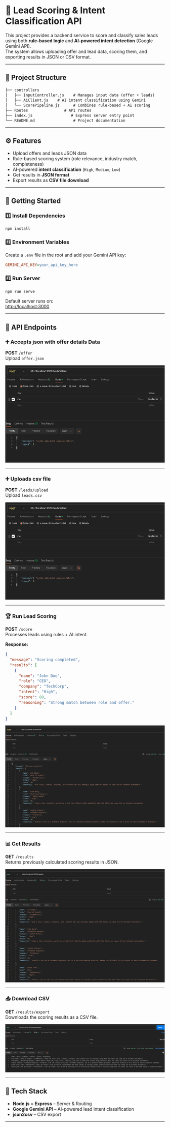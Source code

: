 # 🎯 Lead Scoring & Intent Classification API

This project provides a backend service to score and classify sales leads using both **rule-based logic** and **AI-powered intent detection** (Google Gemini API).  
The system allows uploading offer and lead data, scoring them, and exporting results in JSON or CSV format.

---

## 📂 Project Structure

```
├── controllers
│   ├── InputController.js    # Manages input data (offer + leads)
│   ├── AiClient.js    # AI intent classification using Gemini
│   └── ScorePipeline.js      # Combines rule-based + AI scoring
├── Routes                # API routes
├── index.js                 # Express server entry point
└── README.md                 # Project documentation
```

---

## ⚙️ Features

- Upload offers and leads JSON data  
- Rule-based scoring system (role relevance, industry match, completeness)  
- AI-powered **intent classification** (`High`, `Medium`, `Low`)  
- Get results in **JSON format**  
- Export results as **CSV file download**  

---

## 🚀 Getting Started

### 1️⃣ Install Dependencies

```bash
npm install
```

### 2️⃣ Environment Variables

Create a `.env` file in the root and add your Gemini API key:

```ini
GEMINI_API_KEY=your_api_key_here
```

### 3️⃣ Run Server

```bash
npm run serve
```

Default server runs on:  
[http://localhost:3000](http://localhost:3000)

---

## 📡 API Endpoints

### ➕ Accepts json with offer details Data

**POST** `/offer`  
Upload `offer.json`


![Upload Success](Assets/UploadCsv.png)

---

### ➕ Uploads csv file

**POST** `/leads/upload`  
Upload `leads.csv`


![Upload Success](Assets/UploadCsv.png)

---

### 🏆 Run Lead Scoring

**POST** `/score`  
Processes leads using rules + AI intent.

**Response:**
```json
{
  "message": "Scoring completed",
  "results": [
    {
      "name": "John Doe",
      "role": "CEO",
      "company": "TechCorp",
      "intent": "High",
      "score": 80,
      "reasoning": "Strong match between role and offer."
    }
  ]
}
```
![Scoring Endpoint](Assets/score.png)

---

### 📊 Get Results

**GET** `/results`  
Returns previously calculated scoring results in JSON.

![Results Endpoint](Assets/Results.png)

---

### 📥 Download CSV

**GET** `/results/export`  
Downloads the scoring results as a CSV file.

![CSV Download](Assets/ResultExport.png)

---

## 📌 Tech Stack

- **Node.js + Express** – Server & Routing
- **Google Gemini API** – AI-powered lead intent classification
- **json2csv** – CSV export

---